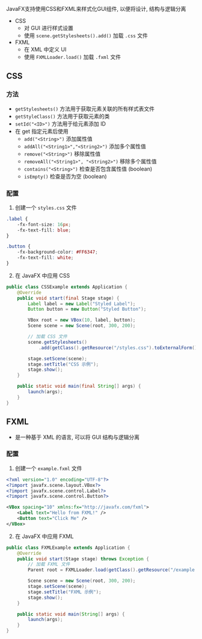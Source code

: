 JavaFX支持使用CSS和FXML来样式化GUI组件, 以便将设计, 结构与逻辑分离
- CSS
	- 对 GUI 进行样式设置
	- 使用 `scene.getStylesheets().add()` 加载 `.css` 文件
- FXML
	- 在 XML 中定义 UI
	- 使用 `FXMLLoader.load()` 加载 `.fxml` 文件
## CSS
### 方法
- `getStylesheets()` 方法用于获取元素关联的所有样式表文件
- `getStyleClass()` 方法用于获取元素的类
- `setId("<ID>")` 方法用于给元素添加 ID
- 在 get 指定元素后使用 
	- `add("<String>")` 添加属性值
	- `addAll("<String1>","<String2>")` 添加多个属性值
	- `remove("<String>")` 移除属性值
	- `removeAll("<String1>", "<String2>")` 移除多个属性值
	- `contains("<String>")` 检查是否包含属性值 (boolean)
	- `isEmpty()` 检查是否为空 (boolean)
### 配置
1. 创建一个 `styles.css` 文件
```css
.label {
    -fx-font-size: 16px;
    -fx-text-fill: blue;
}

.button {
    -fx-background-color: #FF6347;
    -fx-text-fill: white;
}
```
2. 在 JavaFX 中应用 CSS
```java
public class CSSExample extends Application {
    @Override
    public void start(final Stage stage) {
        Label label = new Label("Styled Label");
        Button button = new Button("Styled Button");

        VBox root = new VBox(10, label, button);
        Scene scene = new Scene(root, 300, 200);

        // 加载 CSS 文件
		scene.getStylesheets()
			.add(getClass().getResource("/styles.css").toExternalForm());

        stage.setScene(scene);
        stage.setTitle("CSS 示例");
        stage.show();
    }

    public static void main(final String[] args) {
        launch(args);
    }
}
```

## FXML
- 是一种基于 XML 的语言, 可以将 GUI 结构与逻辑分离
### 配置
1. 创建一个 `example.fxml` 文件
```xml
<?xml version="1.0" encoding="UTF-8"?>
<?import javafx.scene.layout.VBox?>
<?import javafx.scene.control.Label?>
<?import javafx.scene.control.Button?>

<VBox spacing="10" xmlns:fx="http://javafx.com/fxml">
    <Label text="Hello from FXML!" />
    <Button text="Click Me" />
</VBox>
```
2. 在 JavaFX 中应用 FXML
```java
public class FXMLExample extends Application {
    @Override
    public void start(Stage stage) throws Exception {
        // 加载 FXML 文件
        Parent root = FXMLLoader.load(getClass().getResource("/example.fxml"));

        Scene scene = new Scene(root, 300, 200);
        stage.setScene(scene);
        stage.setTitle("FXML 示例");
        stage.show();
    }

    public static void main(String[] args) {
        launch(args);
    }
}
```
